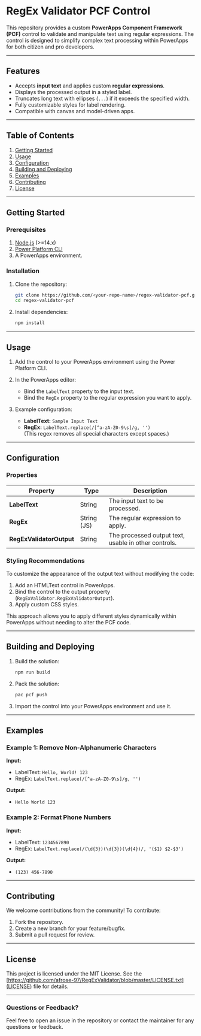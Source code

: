 
# RegEx Validator PCF Control

This repository provides a custom **PowerApps Component Framework (PCF)** control to validate and manipulate text using regular expressions. The control is designed to simplify complex text processing within PowerApps for both citizen and pro developers.

---

## Features

- Accepts **input text** and applies custom **regular expressions**.
- Displays the processed output in a styled label.
- Truncates long text with ellipses (`...`) if it exceeds the specified width.
- Fully customizable styles for label rendering.
- Compatible with canvas and model-driven apps.

---

## Table of Contents

1. [Getting Started](#getting-started)
2. [Usage](#usage)
3. [Configuration](#configuration)
4. [Building and Deploying](#building-and-deploying)
5. [Examples](#examples)
6. [Contributing](#contributing)
7. [License](#license)

---

## Getting Started

### Prerequisites

1. [Node.js](https://nodejs.org/) (>=14.x)
2. [Power Platform CLI](https://learn.microsoft.com/en-us/power-platform/developer/cli/overview)
3. A PowerApps environment.

### Installation

1. Clone the repository:
   ```bash
   git clone https://github.com/<your-repo-name>/regex-validator-pcf.git
   cd regex-validator-pcf
   ```

2. Install dependencies:
   ```bash
   npm install
   ```

---

## Usage

1. Add the control to your PowerApps environment using the Power Platform CLI.

2. In the PowerApps editor:
   - Bind the `LabelText` property to the input text.
   - Bind the `RegEx` property to the regular expression you want to apply.

3. Example configuration:
   - **LabelText:** `Sample Input Text`
   - **RegEx:** `LabelText.replace(/[^a-zA-Z0-9\s]/g, '')`  
     (This regex removes all special characters except spaces.)

---

## Configuration

### Properties

| Property       | Type          | Description                                         |
|----------------|---------------|-----------------------------------------------------|
| **LabelText**  | String        | The input text to be processed.                    |
| **RegEx**      | String (JS)   | The regular expression to apply.                   |
| **RegExValidatorOutput** | String        | The processed output text, usable in other controls.|

### Styling Recommendations
To customize the appearance of the output text without modifying the code:
1. Add an HTMLText control in PowerApps.
2. Bind the control to the output property (`RegExValidator.RegExValidatorOutput`).
3. Apply custom CSS styles.
   
This approach allows you to apply different styles dynamically within PowerApps without needing to alter the PCF code.

---

## Building and Deploying

1. Build the solution:
   ```bash
   npm run build
   ```

2. Pack the solution:
   ```bash
   pac pcf push
   ```

3. Import the control into your PowerApps environment and use it.

---

## Examples

### Example 1: Remove Non-Alphanumeric Characters

**Input:**
- LabelText: `Hello, World! 123`
- RegEx: `LabelText.replace(/[^a-zA-Z0-9\s]/g, '')`

**Output:**
- `Hello World 123`

### Example 2: Format Phone Numbers

**Input:**
- LabelText: `1234567890`
- RegEx: `LabelText.replace(/(\d{3})(\d{3})(\d{4})/, '($1) $2-$3')`

**Output:**
- `(123) 456-7890`

---

## Contributing

We welcome contributions from the community! To contribute:
1. Fork the repository.
2. Create a new branch for your feature/bugfix.
3. Submit a pull request for review.

---

## License

This project is licensed under the MIT License. See the [https://github.com/afrose-97/RegExValidator/blob/master/LICENSE.txt](LICENSE) file for details.

---

### Questions or Feedback?

Feel free to open an issue in the repository or contact the maintainer for any questions or feedback.
